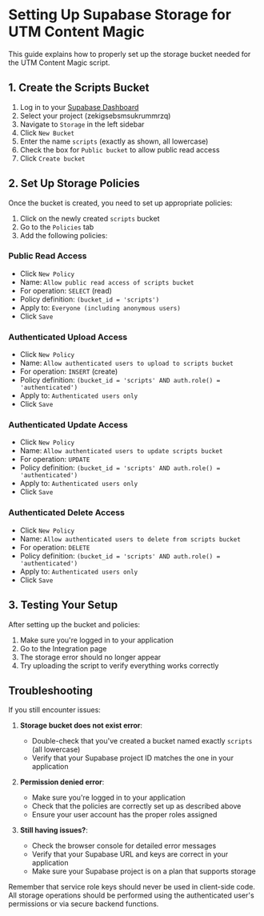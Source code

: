 # Setting Up Supabase Storage for UTM Content Magic

This guide explains how to properly set up the storage bucket needed for the UTM Content Magic script.

## 1. Create the Scripts Bucket

1. Log in to your [Supabase Dashboard](https://app.supabase.com/)
2. Select your project (zekigsebsmsukrummrzq)
3. Navigate to `Storage` in the left sidebar
4. Click `New Bucket`
5. Enter the name `scripts` (exactly as shown, all lowercase)
6. Check the box for `Public bucket` to allow public read access
7. Click `Create bucket`

## 2. Set Up Storage Policies

Once the bucket is created, you need to set up appropriate policies:

1. Click on the newly created `scripts` bucket
2. Go to the `Policies` tab
3. Add the following policies:

### Public Read Access
- Click `New Policy`
- Name: `Allow public read access of scripts bucket`
- For operation: `SELECT` (read)
- Policy definition: `(bucket_id = 'scripts')`
- Apply to: `Everyone (including anonymous users)`
- Click `Save`

### Authenticated Upload Access
- Click `New Policy`
- Name: `Allow authenticated users to upload to scripts bucket`
- For operation: `INSERT` (create)
- Policy definition: `(bucket_id = 'scripts' AND auth.role() = 'authenticated')`
- Apply to: `Authenticated users only`
- Click `Save`

### Authenticated Update Access
- Click `New Policy`
- Name: `Allow authenticated users to update scripts bucket`
- For operation: `UPDATE`
- Policy definition: `(bucket_id = 'scripts' AND auth.role() = 'authenticated')`
- Apply to: `Authenticated users only`
- Click `Save`

### Authenticated Delete Access
- Click `New Policy`
- Name: `Allow authenticated users to delete from scripts bucket`
- For operation: `DELETE`
- Policy definition: `(bucket_id = 'scripts' AND auth.role() = 'authenticated')`
- Apply to: `Authenticated users only`
- Click `Save`

## 3. Testing Your Setup

After setting up the bucket and policies:

1. Make sure you're logged in to your application
2. Go to the Integration page
3. The storage error should no longer appear
4. Try uploading the script to verify everything works correctly

## Troubleshooting

If you still encounter issues:

1. **Storage bucket does not exist error**:
   - Double-check that you've created a bucket named exactly `scripts` (all lowercase)
   - Verify that your Supabase project ID matches the one in your application

2. **Permission denied error**:
   - Make sure you're logged in to your application
   - Check that the policies are correctly set up as described above
   - Ensure your user account has the proper roles assigned

3. **Still having issues?**:
   - Check the browser console for detailed error messages
   - Verify that your Supabase URL and keys are correct in your application
   - Make sure your Supabase project is on a plan that supports storage

Remember that service role keys should never be used in client-side code. All storage operations should be performed using the authenticated user's permissions or via secure backend functions. 